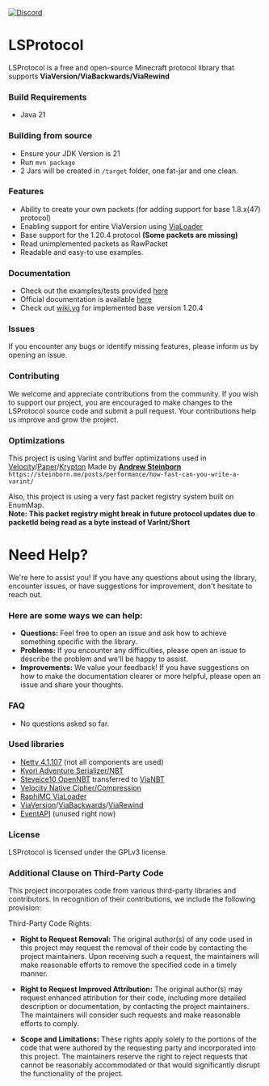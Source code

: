 [![Discord](https://img.shields.io/discord/1255209755757248643)](https://discord.gg/rAhJY2Sh2y)

# LSProtocol

LSProtocol is a free and open-source Minecraft protocol library that supports **ViaVersion/ViaBackwards/ViaRewind**

### Build Requirements
- Java 21

### Building from source
- Ensure your JDK Version is 21
- Run ```mvn package```
- 2 Jars will be created in `/target` folder, one fat-jar and one clean.

### Features
- Ability to create your own packets (for adding support for base 1.8.x(47) protocol)
- Enabling support for entire ViaVersion using [ViaLoader](https://github.com/ViaVersion/ViaLoader)
- Base support for the 1.20.4 protocol **(Some packets are missing)**
- Read unimplemented packets as RawPacket
- Readable and easy-to use examples.

### Documentation
- Check out the examples/tests provided [here](/src/test/java/legacyTest)
- Official documentation is available [here](/doc/USAGE.md)
- Check out [wiki.vg](https://wiki.vg/index.php?title=Protocol&oldid=19208) for implemented base version 1.20.4

### Issues
If you encounter any bugs or identify missing features, please inform us by opening an issue.

### Contributing
We welcome and appreciate contributions from the community. If you wish to support our project, you are encouraged to make changes to the LSProtocol source code and submit a pull request. Your contributions help us improve and grow the project.

### Optimizations
This project is using VarInt and buffer optimizations used in [Velocity](https://github.com/PaperMC/Velocity)/[Paper](https://github.com/PaperMC/Paper)/[Krypton](https://github.com/astei/krypton)
Made by **[Andrew Steinborn](https://github.com/astei)**  
``https://steinborn.me/posts/performance/how-fast-can-you-write-a-varint/``

Also, this project is using a very fast packet registry system built on EnumMap.  
**Note: This packet registry might break in future protocol updates due to packetId being read as a byte instead of VarInt/Short**

# Need Help?
We're here to assist you! If you have any questions about using the library, encounter issues, or have suggestions for improvement, don't hesitate to reach out.

### Here are some ways we can help:
- **Questions:** Feel free to open an issue and ask how to achieve something specific with the library.
- **Problems:** If you encounter any difficulties, please open an issue to describe the problem and we'll be happy to assist.
- **Improvements:** We value your feedback! If you have suggestions on how to make the documentation clearer or more helpful, please open an issue and share your thoughts.

### FAQ
- No questions asked so far.

### Used libraries
- [Netty 4.1.107](https://github.com/netty/netty) (not all components are used)
- [Kyori Adventure Serializer/NBT](https://github.com/KyoriPowered/adventure)
- [Steveice10 OpenNBT](https://github.com/GeyserMC/OpenNBT) transferred to [ViaNBT](https://github.com/ViaVersion/ViaNBT)
- [Velocity Native Cipher/Compression](https://github.com/PaperMC/Velocity/tree/dev/3.0.0/native)
- [RaphiMC ViaLoader](https://github.com/ViaVersion/ViaLoader)
- [ViaVersion](https://github.com/ViaVersion)/[ViaBackwards](https://github.com/ViaVersion/ViaBackwards)/[ViaRewind](https://github.com/ViaVersion/ViaRewind)
- [EventAPI](https://bitbucket.org/DarkMagician6/eventapi) (unused right now)

### License
LSProtocol is licensed under the GPLv3 license.
### Additional Clause on Third-Party Code

This project incorporates code from various third-party libraries and contributors. In recognition of their contributions, we include the following provision:

Third-Party Code Rights:

- **Right to Request Removal:** The original author(s) of any code used in this project may request the removal of their code by contacting the project maintainers. Upon receiving such a request, the maintainers will make reasonable efforts to remove the specified code in a timely manner.

- **Right to Request Improved Attribution:** The original author(s) may request enhanced attribution for their code, including more detailed description or documentation, by contacting the project maintainers. The maintainers will consider such requests and make reasonable efforts to comply.

- **Scope and Limitations:** These rights apply solely to the portions of the code that were authored by the requesting party and incorporated into this project. The maintainers reserve the right to reject requests that cannot be reasonably accommodated or that would significantly disrupt the functionality of the project.